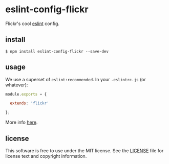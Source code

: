 # eslint-config-flickr

Flickr's cool [eslint][1] config.

## install

```
$ npm install eslint-config-flickr --save-dev
```

## usage

We use a superset of `eslint:recommended`. In your `.eslintrc.js` (or whatever):

``` js
module.exports = {

  extends: 'flickr'

};
```

More info [here][2].

## license

This software is free to use under the MIT license. See the [LICENSE][] file for license text and copyright information.

[1]: http://eslint.org
[2]: http://eslint.org/docs/developer-guide/shareable-configs#using-a-shareable-config
[LICENSE]: https://github.com/flickr/eslint-config-flickr/blob/master/LICENSE
